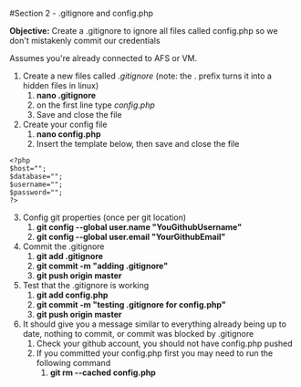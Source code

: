 #Section 2 - .gitignore and config.php

__Objective:__ Create a .gitignore to ignore all files called config.php so we don't mistakenly commit our credentials

Assumes you're already connected to AFS or VM.

1. Create a new files called _.gitignore_ (note: the . prefix turns it into a hidden files in linux)
	1. __nano .gitignore__
	2. on the first line type _config.php_
	3. Save and close the file
2. Create your config file
	1. __nano config.php__
	2. Insert the template below, then save and close the file
```
<?php
$host="";
$database="";
$username="";
$password="";
?>
```
3. Config git properties (once per git location)
	1. __git config --global user.name "YouGithubUsername"__
	2. __git config --global user.email "YourGithubEmail"__
4. Commit the .gitignore
	1. __git add .gitignore__
	2. __git commit -m "adding .gitignore"__
	3. __git push origin master__
5. Test that the .gitignore is working
	1. __git add config.php__
	2. __git commit -m "testing .gitignore for config.php"__
	3. __git push origin master__
6. It should give you a message similar to everything already being up to date, nothing to commit, or commit was blocked by .gitignore
	1. Check your github account, you should not have config.php pushed
	2. If you committed your config.php first you may need to run the following command
		1. __git rm --cached config.php__

